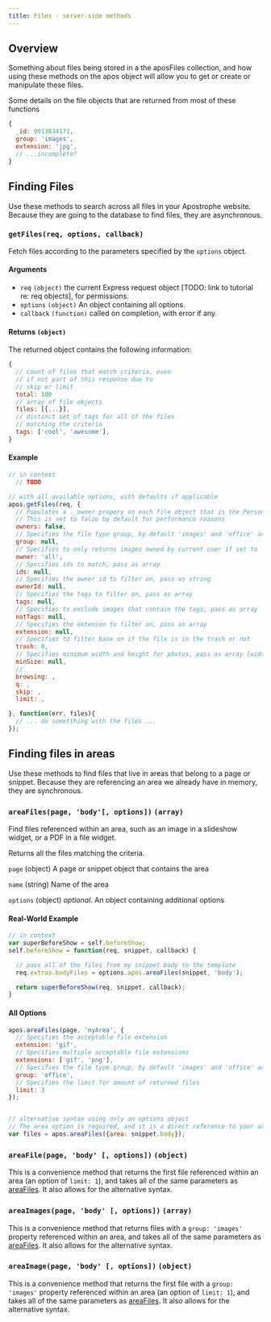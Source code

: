 ```yaml
---
title: Files - server-side methods
---
```


## Overview

Something about files being stored in a the aposFiles collection, and how using these methods on the apos object will allow you to get or create or manipulate these files.

Some details on the file objects that are returned from most of these functions

```javascript
{
  _id: 9913834171,
  group: 'images',
  extension: 'jpg',
  // ...incomplete?
}
```

## Finding Files

Use these methods to search across all files in your Apostrophe website. Because they are going to the database to find files, they are asynchronous.

### `getFiles(req, options, callback)`

Fetch files according to the parameters specified by the `options` object.

#### Arguments

* `req` `(object)` the current Express request object [TODO: link to tutorial re: req objects], for permissions.
* `options` `(object)` An object containing all options.
* `callback` `(function)` called on completion, with error if any.

#### Returns `(object)`

The returned object contains the following information:

```javascript
{
  // count of files that match criteria, even
  // if not part of this response due to
  // skip or limit
  total: 100
  // array of file objects
  files: [{...}],
  // distinct set of tags for all of the files
  // matching the criteria
  tags: ['cool', 'awesome'],
}
```

#### Example

```javascript
// in context
  // TODO

// with all available options, with defaults if applicable
apos.getFiles(req, {
  // Populates a ._owner propery on each file object that is the Person object of the owner if set to true
  // This is set to false by default for performance reasons
  owners: false,
  // Specifies the file type group, by default 'images' and 'office' are available, pass as string
  group: null,
  // Specifies to only returns images owned by current user if set to 'user'
  owner: 'all',
  // Specifies ids to match, pass as array
  ids: null,
  // Specifies the owner id to filter on, pass as string
  ownerId: null,
  // Specifies the tags to filter on, pass as array
  tags: null,
  // Specifies to exclude images that contain the tags, pass as array
  notTags: null,
  // Specifies the extenion to filter on, pass as array
  extension: null,
  // Specifies to filter base on if the file is in the trash or not
  trash: 0,
  // Specifies minimum width and height for photos, pass as array [width, height]
  minSize: null,
  //
  browsing: ,
  q: ,
  skip: ,
  limit: ,

}, function(err, files){
  // ... do sometthing with the files ...
});
```

## Finding files in areas

Use these methods to find files that live in areas that belong to a page or snippet. Because they are referencing an area we already have in memory, they are synchronous.

### `areaFiles(page, 'body'[, options])` `(array)`

Find files referenced within an area, such as an image in a slideshow widget,
or a PDF in a file widget.

Returns all the files matching the criteria.

`page` (object) A page or snippet object that contains the area

`name` (string) Name of the area

`options` (object) *optional*. An object containing additional options

#### Real-World Example

```javascript
// in context
var superBeforeShow = self.beforeShow;
self.beforeShow = function(req, snippet, callback) {

  // pass all of the files from my snippet body to the template
  req.extras.bodyFiles = options.apos.areaFiles(snippet, 'body');

  return superBeforeShow(req, snippet, callback);
}
```

#### All Options

```javascript
apos.areaFiles(page, 'myArea', {
  // Specifies the acceptable file extension
  extension: 'gif',
  // Specifies multiple acceptable file extensions
  extensions: ['gif', 'png'],
  // Specifies the file type group, by default 'images' and 'office' are available
  group: 'office',
  // Specifies the limit for amount of returned files
  limit: 3
});


// alternative syntax using only an options object
// The area option is required, and it is a direct reference to your area
var files = apos.areaFiles({area: snippet.body});
```

### `areaFile(page, 'body' [, options])` `(object)`

This is a convenience method that returns the first file referenced within an area (an option of `limit: 1`), and takes all of the same parameters as [areaFiles](#area-files). It also allows for the alternative syntax.

### `areaImages(page, 'body' [, options])` `(array)`

This is a convenience method that returns files with a `group: 'images'` property referenced within an area, and takes all of the same parameters as [areaFiles](#area-files). It also allows for the alternative syntax.

### `areaImage(page, 'body' [, options])` `(object)`

This is a convenience method that returns the first file with a `group: 'images'` property referenced within an area (an option of `limit: 1`), and takes all of the same parameters as [areaFiles](#area-files). It also allows for the alternative syntax.
